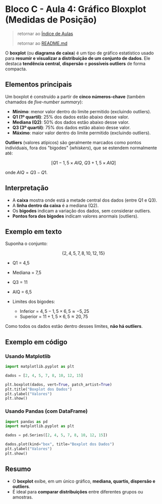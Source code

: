 # Bloco C - Aula 4: Gráfico Bloxplot (Medidas de Posição)

> retornar ao [Índice de Aulas](n2_index-aulas.md#bloco-c---medidas-de-posição)
>
> retornar ao [README.md](../../../../README.md)

O **boxplot** (ou **diagrama de caixa**) é um tipo de gráfico estatístico usado para **resumir e visualizar a distribuição de um conjunto de dados**.
Ele destaca **tendência central**, **dispersão** e **possíveis outliers** de forma compacta.

## Elementos principais

Um boxplot é construído a partir de **cinco números-chave** (também chamados de *five-number summary*):

* **Mínimo**: menor valor dentro do limite permitido (excluindo outliers).
* **Q1 (1º quartil)**: 25% dos dados estão abaixo desse valor.
* **Mediana (Q2)**: 50% dos dados estão abaixo desse valor.
* **Q3 (3º quartil)**: 75% dos dados estão abaixo desse valor.
* **Máximo**: maior valor dentro do limite permitido (excluindo outliers).

**Outliers** (valores atípicos) são geralmente marcados como pontos individuais, fora dos "bigodes" (*whiskers*), que se estendem normalmente até:

$$
[Q1 - 1,5 \times AIQ,\ Q3 + 1,5 \times AIQ]
$$

onde $AIQ = Q3 - Q1$.

## Interpretação

* A **caixa** mostra onde está a metade central dos dados (entre Q1 e Q3).
* A **linha dentro da caixa** é a mediana (Q2).
* Os **bigodes** indicam a variação dos dados, sem considerar outliers.
* **Pontos fora dos bigodes** indicam valores anormais (outliers).

## Exemplo em texto

Suponha o conjunto:

$$
\{2, 4, 5, 7, 8, 10, 12, 15\}
$$

* Q1 = 4,5
* Mediana = 7,5
* Q3 = 11
* AIQ = 6,5
* Limites dos bigodes:

  * Inferior = $4,5 - 1,5 \times 6,5 \approx -5,25$
  * Superior = $11 + 1,5 \times 6,5 \approx 20,75$

Como todos os dados estão dentro desses limites, **não há outliers**.

## Exemplo em código

### Usando **Matplotlib**

```python
import matplotlib.pyplot as plt

dados = [2, 4, 5, 7, 8, 10, 12, 15]

plt.boxplot(dados, vert=True, patch_artist=True)
plt.title("Boxplot dos Dados")
plt.ylabel("Valores")
plt.show()
```

### Usando **Pandas** (com DataFrame)

```python
import pandas as pd
import matplotlib.pyplot as plt

dados = pd.Series([2, 4, 5, 7, 8, 10, 12, 15])

dados.plot(kind="box", title="Boxplot dos Dados")
plt.ylabel("Valores")
plt.show()
```

## Resumo

* O **boxplot** exibe, em um único gráfico, **mediana, quartis, dispersão e outliers**.
* É ideal para **comparar distribuições** entre diferentes grupos ou amostras.
